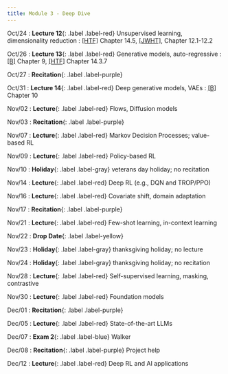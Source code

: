 ```yaml
---
title: Module 3 - Deep Dive
---
```


Oct/24
: **Lecture 12**{: .label .label-red} Unsupervised learning, dimensionality reduction
    : [[HTF]](https://hastie.su.domains/ElemStatLearn/) Chapter 14.5, [[JWHT]](https://www.statlearning.com/), Chapter 12.1-12.2

Oct/26
: **Lecture 13**{: .label .label-red} Generative models, auto-regressive
    : [[B]](https://www.microsoft.com/en-us/research/uploads/prod/2006/01/Bishop-Pattern-Recognition-and-Machine-Learning-2006.pdf) Chapter 9, [[HTF]](https://hastie.su.domains/ElemStatLearn/) Chapter 14.3.7

Oct/27
: **Recitation**{: .label .label-purple}

Oct/31
: **Lecture 14**{: .label .label-red} Deep generative models, VAEs
    : [[B]](https://www.microsoft.com/en-us/research/uploads/prod/2006/01/Bishop-Pattern-Recognition-and-Machine-Learning-2006.pdf) Chapter 10


Nov/02
: **Lecture**{: .label .label-red} Flows, Diffusion models
    <!-- : [Slides]() -->

Nov/03 
: **Recitation**{: .label .label-purple} 

Nov/07
: **Lecture**{: .label .label-red} Markov Decision Processes; value-based RL
    <!-- : [Slides]() -->

Nov/09
: **Lecture**{: .label .label-red} Policy-based RL
    <!-- : [Slides]() -->

Nov/10
: **Holiday**{: .label .label-gray} veterans day holiday; no recitation

Nov/14
: **Lecture**{: .label .label-red} Deep RL (e.g., DQN and TROP/PPO)
    <!-- : [Slides]() -->

Nov/16
: **Lecture**{: .label .label-red} Covariate shift, domain adaptation 
    <!-- : [Slides]() -->

Nov/17
: **Recitation**{: .label .label-purple}

Nov/21
: **Lecture**{: .label .label-red} Few-shot learning, in-context learning
    <!-- : [Slides]() -->

Nov/22
: **Drop Date**{: .label .label-yellow}

Nov/23
: **Holiday**{: .label .label-gray} thanksgiving holiday; no lecture

Nov/24
: **Holiday**{: .label .label-gray} thanksgiving holiday; no recitation

Nov/28
: **Lecture**{: .label .label-red} Self-supervised learning, masking, contrastive
    <!-- : [Slides](), [Notes]() -->

Nov/30
: **Lecture**{: .label .label-red} Foundation models
    <!-- : [Slides](), [Notes]() -->

Dec/01
: **Recitation**{: .label .label-purple}

Dec/05
: **Lecture**{: .label .label-red} State-of-the-art LLMs
    <!-- : [Slides]() -->

Dec/07
: **Exam 2**{: .label .label-blue} Walker

Dec/08
: **Recitation**{: .label .label-purple} Project help

Dec/12
: **Lecture**{: .label .label-red} Deep RL and AI applications
    <!-- : [Slides]() -->